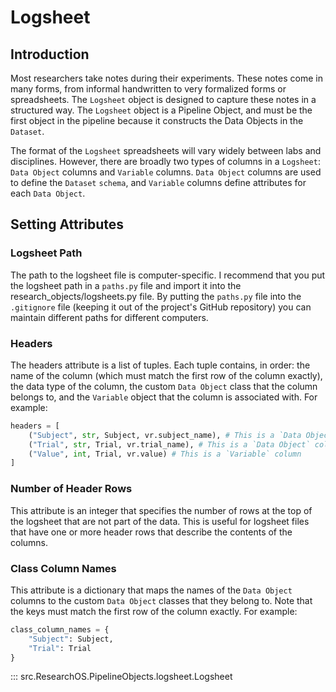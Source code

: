 # Logsheet

## Introduction
Most researchers take notes during their experiments. These notes come in many forms, from informal handwritten to very formalized forms or spreadsheets. The `Logsheet` object is designed to capture these notes in a structured way. The `Logsheet` object is a Pipeline Object, and must be the first object in the pipeline because it constructs the Data Objects in the `Dataset`. 

The format of the `Logsheet` spreadsheets will vary widely between labs and disciplines. However, there are broadly two types of columns in a `Logsheet`: `Data Object` columns and `Variable` columns. `Data Object` columns are used to define the `Dataset` `schema`, and `Variable` columns define attributes for each `Data Object`. 

## Setting Attributes

### Logsheet Path
The path to the logsheet file is computer-specific. I recommend that you put the logsheet path in a `paths.py` file and import it into the research_objects/logsheets.py file. By putting the `paths.py` file into the `.gitignore` file (keeping it out of the project's GitHub repository) you can maintain different paths for different computers.

### Headers
The headers attribute is a list of tuples. Each tuple contains, in order: the name of the column (which must match the first row of the column exactly), the data type of the column, the custom `Data Object` class that the column belongs to, and the `Variable` object that the column is associated with. For example:
```python
headers = [
    ("Subject", str, Subject, vr.subject_name), # This is a `Data Object` column
    ("Trial", str, Trial, vr.trial_name), # This is a `Data Object` column
    ("Value", int, Trial, vr.value) # This is a `Variable` column
]
```

### Number of Header Rows
This attribute is an integer that specifies the number of rows at the top of the logsheet that are not part of the data. This is useful for logsheet files that have one or more header rows that describe the contents of the columns.

### Class Column Names
This attribute is a dictionary that maps the names of the `Data Object` columns to the custom `Data Object` classes that they belong to. Note that the keys must match the first row of the column exactly. For example:
```python
class_column_names = {
    "Subject": Subject,
    "Trial": Trial
}
```

::: src.ResearchOS.PipelineObjects.logsheet.Logsheet
